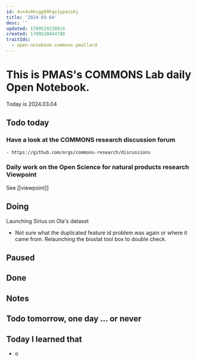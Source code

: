 ```yaml
---
id: 4vx4v8ksgg60hqz1ypazshj
title: '2024-03-04'
desc: ''
updated: 1709529228914
created: 1709528844780
traitIds:
  - open-notebook-commons-pmallard
---
```


# This is PMAS's COMMONS Lab daily Open Notebook.

Today is 2024.03.04

## Todo today

### Have a look at the COMMONS research discussion forum
    - https://github.com/orgs/commons-research/discussions

### Daily work on the Open Science for natural products research Viewpoint

See [[viewpoint]]


###
###

## Doing

Launching Sirius on Ola's dataset

- Not sure what the duplicated feature id problem was again or where it came from.
Relaunching the biostat tool box to double check.



## Paused

## Done

## Notes

## Todo tomorrow, one day ... or never 


###
###


## Today I learned that

- o